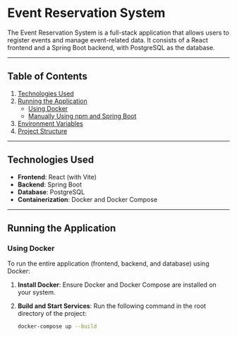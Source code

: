 # Event Reservation System

The Event Reservation System is a full-stack application that allows users to register events and manage event-related data. It consists of a React frontend and a Spring Boot backend, with PostgreSQL as the database.

---

## Table of Contents
1. [Technologies Used](#technologies-used)
2. [Running the Application](#running-the-application)
   - [Using Docker](#using-docker)
   - [Manually Using npm and Spring Boot](#manually-using-npm-and-spring-boot)
3. [Environment Variables](#environment-variables)
4. [Project Structure](#project-structure)

---

## Technologies Used
- **Frontend**: React (with Vite)
- **Backend**: Spring Boot
- **Database**: PostgreSQL
- **Containerization**: Docker and Docker Compose

---

## Running the Application

### Using Docker
To run the entire application (frontend, backend, and database) using Docker:

1. **Install Docker**:
   Ensure Docker and Docker Compose are installed on your system.

2. **Build and Start Services**:
   Run the following command in the root directory of the project:
   ```bash
   docker-compose up --build